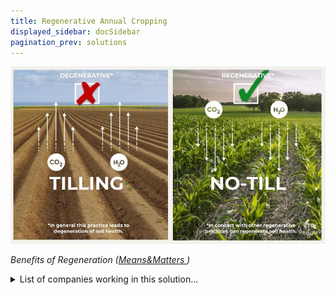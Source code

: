 ```yaml
---
title: Regenerative Annual Cropping
displayed_sidebar: docSidebar
pagination_prev: solutions
---
```

![Regenerative agriculture enhances ecosystem function, maximizing water absorption, photosynthesis, and carbon sequestration.](/../static/img/regenerative-annual-cropping.jpg)

*Benefits of Regeneration ([Means&Matters ](https://meansandmatters.bankofthewest.com/article/financial-perspectives/industries/how-regenerative-agriculture-tackles-climate-change-from-the-ground-up/))*

<details>
        <summary>List of companies working in this solution...</summary>
         <em>Note: this is an experimental feature. Accuracy not guaranteed</em>
        <div>
            <ul>
             
                <li><a href="https://seawatersolutions.org">Seawater Solutions</a></li>
            
                <li><a href="https://fifthseasonfresh.com">Fifth Season Fresh</a></li>
            
                <li><a href="http://betahatch.com">Beta Hatch</a></li>
            
                <li><a href="https://ironox.com">Iron Ox</a></li>
            
                <li><a href="https://www.fifthseasonfresh.com/">Fifth Season</a></li>
            
            </ul>
        </div>
        </details>


:::company job openings
  #### [View open jobs in this Solution](https://climatebase.org/jobs?l=&q=&drawdown_solutions=Regenerative+Annual+Cropping)
:::

## Overview

**Regenerative Annual Cropping & Climate Change**: In the last decade, regenerative annual cropping systems have shown promise in mitigating climate change.

## Progress Made

* **No-till farming**: Enables planting without soil disruption, limiting carbon release.
* **Cover crops**: These crops improve soil health and decrease carbon emissions by keeping carbon trapped in the soil.
* **Precision agriculture**: Reduces greenhouse gas emissions by minimizing fuel and chemical consumption through optimized farming.
* **Front-runners in Research**: **The Rodale Institute** (30+ years), **The Land Institute** (20+ years), **The Soil Association** (10+ years).

#### Technologies

:::tip Case Study - [Aigen](https://aigen.io)\
[Aigen](https://aigen.io) creates autonomous agricultural robots to reduce pesticide use through tasks such as weeding. They are solar powered, and do not rely on fossil fuels like other farm equipment. ([CNBC article](https://www.cnbc.com/2023/06/30/ex-tesla-engineer-builds-aigen-robots-to-get-weeds-without-pesticides.html) to learn more)
:::

![Aigen robot](/../static/img/aigen-robotics.png "Aigen robot")

## Lessons Learned

* **Potential**: Regenerative annual cropping can make significant strides in reducing atmospheric carbon but is still evolving.
* **Challenges**: Some failures have arisen due to the nascent stage of the technology.
* **Collaboration**: It's crucial to engage with seasoned farmers and entities knowledgeable about the technology.
* **Comprehensive Strategy**: This approach is not an exclusive solution but should be a part of broader carbon reduction efforts.

## Challenges Ahead

* **Funding & Resources**: A significant barrier to advancing regenerative annual cropping.
* **Research & Development**: Necessary to elevate yields and streamline production.
* **Education & Outreach**: Promote understanding and adoption among farmers and the public.
* **Infrastructure**: Investment in facilities such as storage, processing, and transport is needed to support this farming approach.
* **Policy Changes**: Advocacy for amendments in local, state, and federal regulations to favor regenerative agriculture.

## Best Path Forward

* **Awareness**: Boost public understanding of regenerative annual cropping's advantages.
* **Farmer Engagement**: Motivate more farmers to employ regenerative annual cropping methods.
* **R&D Investment**: Foster research to refine and enhance these agricultural technologies.
* **Financial Motivators**: Offer financial incentives to propel the adoption of regenerative annual cropping practices.